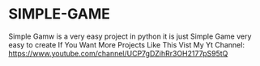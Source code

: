 # SIMPLE-GAME

Simple Gamw is a very easy project in python it is just Simple Game very easy to create If You Want More Projects Like This Vist My Yt Channel: https://www.youtube.com/channel/UCP7gDZihRr3OH2177pS95tQ
